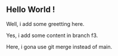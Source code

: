 ## Hello World !

Well, i add some greetting here.

Yes, i add some content in branch f3.

Here, i gona use git merge instead of main.
